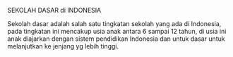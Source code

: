 SEKOLAH DASAR di INDONESIA

Sekolah dasar adalah salah satu tingkatan sekolah yang ada di Indonesia, pada tingkatan ini mencakup usia anak antara 6 sampai 12 tahun, di usia ini anak diajarkan dengan sistem pendidikan Indonesia dan untuk dasar untuk melanjutkan ke jenjang yg lebih tinggi.
